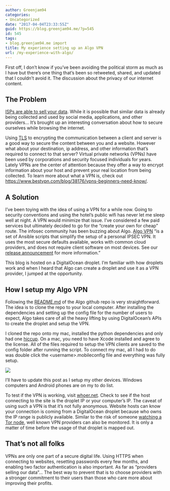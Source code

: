 ```yaml
---
author: Greenjam94
categories:
- Uncategorized
date: "2017-04-04T23:33:55Z"
guid: https://blog.greenjam94.me/?p=545
id: 545
tags:
- blog.greenjam94.me import
title: My experience setting up an Algo VPN
url: /my-experience-with-algo/
---
```


First off, I don’t know if you’ve been avoiding the political storm as much as I have but there’s one thing that’s been so retweeted, shared, and updated that I couldn’t avoid it. The discussion about the privacy of our internet content.

## The Problem

[ISPs are able to sell your data](https://www.usatoday.com/story/tech/news/2017/04/04/isps-can-now-collect-and-sell-your-data-what-know-internet-privacy/100015356/). While it is possible that similar data is already being collected and used by social media, applications, and other providers… It’s brought up an interesting conversation about how to secure ourselves while browsing the internet.

Using [TLS](https://blog.greenjam94.me/tls-what-is-it-and-why-it-matters/) to encrypting the communication between a client and server is a good way to secure the content between you and a website. However what about your destination, ip address, and other information that’s required to connect to that server? Virtual private networks (VPNs) have been used by corporations and security focused individuals for years. Lately VPNs are the center of attention because they offer a way to encrypt information about your host and prevent your real location from being collected. To learn more about what a VPN is, check out <https://www.bestvpn.com/blog/38176/vpns-beginners-need-know/>.

## A Solution

I’ve been toying with the idea of using a VPN for a while now. Going to security conventions and using the hotel’s public wifi has never let me sleep well at night. A VPN would minimize that issue. I’ve considered a few paid services but ultimately decided to go for the “create your own for cheap” route. The infosec community has been buzzing about Algo. [Algo VPN](https://github.com/trailofbits/algo) “is a set of Ansible scripts that simplify the setup of a personal IPSEC VPN. It uses the most secure defaults available, works with common cloud providers, and does not require client software on most devices. See our [release announcement](https://blog.trailofbits.com/2016/12/12/meet-algo-the-vpn-that-works/) for more information.”

This blog is hosted on a DigitalOcean droplet. I’m familiar with how droplets work and when I heard that Algo can create a droplet and use it as a VPN provider, I jumped at the opportunity.

## How I setup my Algo VPN

Following the [README.md](https://github.com/trailofbits/algo) of the Algo github repo is very straightforward. The idea is to clone the repo to your local computer. After installing the dependencies and setting up the config file for the number of users to expect, Algo takes care of all the heavy lifting by using DigitalOcean’s APIs to create the droplet and setup the VPN.

I cloned the repo onto my mac, installed the python dependencies and only had one [hiccup](https://github.com/trailofbits/algo/issues/351). On a mac, you need to have Xcode installed and agree to the license. All of the files required to setup the VPN clients are saved to the config folder after running the script. To connect my mac, all I had to do was double click the &lt;username&gt;.mobileconfig file and everything was fully setup.

[![](https://blog.greenjam94.me/wp-content/uploads/2017/04/Screen-Shot-2017-04-04-at-10.43.10-PM-300x109.png)](https://blog.greenjam94.me/wp-content/uploads/2017/04/Screen-Shot-2017-04-04-at-10.43.10-PM.png)

I’ll have to update this post as I setup my other devices. Windows computers and Android phones are on my to do list.

To test if the VPN is working, visit [whoer.net](http://www.whoer.net). Check to see if the host connecting to the site is the droplet IP or your computer’s IP. The caveat of using such a VPN is that it’s not fully anonymous. Website hosts can know your connection is coming from a DigitalOcean droplet because who owns the IP range is publicly available. Similar to the risk of someone [watching a Tor node](https://nakedsecurity.sophos.com/2015/06/25/can-you-trust-tors-exit-nodes/), well known VPN providers can also be monitored. It is only a matter of time before the usage of that droplet is mapped out.

## That’s not all folks

VPNs are only one part of a secure digital life. Using HTTPS when connecting to websites, resetting passwords every few months, and enabling two factor authentication is also important. As far as “providers selling our data”… The best way to prevent that is to choose providers with a stronger commitment to their users than those who care more about improving their profits.